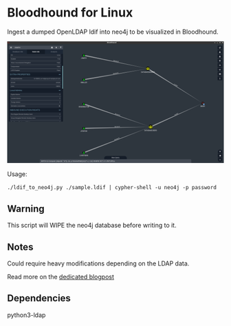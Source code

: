 Bloodhound for Linux
====================

Ingest a dumped OpenLDAP ldif into neo4j to be visualized in Bloodhound.

![view](/view.png)

Usage:
```
./ldif_to_neo4j.py ./sample.ldif | cypher-shell -u neo4j -p password
```

Warning
-------
This script will WIPE the neo4j database before writing to it.

Notes
-----
Could require heavy modifications depending on the LDAP data.

Read more on the [dedicated blogpost](https://www.errno.fr/BloodhoundForLinux.html)

Dependencies
------------
python3-ldap
